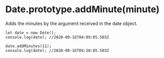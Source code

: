 # Date.prototype.addMinute(minute)

Adds the minutes by the argument received in the date object.

```
let date = new Date();
console.log(date); //2020-09-16T04:09:05.503Z

date.addMinutes(11);
console.log(date); //2020-09-16T04:20:05.503Z
```
